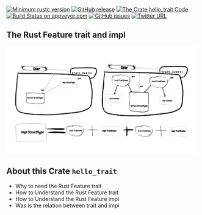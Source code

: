 [![Minimum rustc version](https://img.shields.io/badge/rustc-1.38+-brightgreen)](https://github.com/rust-lang/rust)
[![GitHub release](https://img.shields.io/github/v/release/cnruby/learn-rust-by-crates)](https://github.com/cnruby/learn-rust-by-crates/releases)
[![The Crate `hello_trait` Code](https://img.shields.io/badge/crate-code-yellowgreen)](https://github.com/cnruby/learn-rust-by-crates/tree/master/hello-trait)
[![Build Status on appveyor.com](https://img.shields.io/appveyor/ci/cnruby/learn-rust-by-crates?label=build%20on%20appveyor.com)](https://github.com/cnruby/learn-rust-by-crates/tree/master/hello-trait)
[![GitHub issues](https://img.shields.io/github/issues/cnruby/learn-rust-by-crates)](https://github.com/cnruby/learn-rust-by-crates/issues)
[![Twitter URL](https://img.shields.io/twitter/url?style=social&url=https%3A%2F%2Fmobile.twitter.com%2Fcnruby)](https://mobile.twitter.com/cnruby)

## The Rust Feature trait and impl
<img src="images/hello-trait-05-complex.png" width="500" />

## About this Crate `hello_trait`
- Why to need the Rust Feature trait
- How to Understand the Rust Feature trait
- How to Understand the Rust Feature impl
- Was is the relation between trait and impl